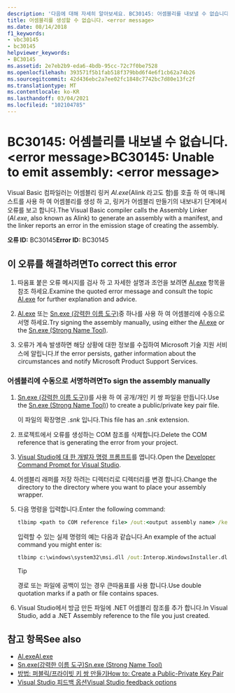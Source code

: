 ```yaml
---
description: '다음에 대해 자세히 알아보세요. BC30145: 어셈블리를 내보낼 수 없습니다. <error message>'
title: 어셈블리를 생성할 수 없습니다. <error message>
ms.date: 08/14/2018
f1_keywords:
- vbc30145
- bc30145
helpviewer_keywords:
- BC30145
ms.assetid: 2e7eb2b9-eda6-4bdb-95cc-72c7f0be7528
ms.openlocfilehash: 393571f5b1fab518f379bbd6f4e6f1cb62a74b26
ms.sourcegitcommit: 42d436ebc2a7ee02fc1848c7742bc7d80e13fc2f
ms.translationtype: MT
ms.contentlocale: ko-KR
ms.lasthandoff: 03/04/2021
ms.locfileid: "102104785"
---
```

# <a name="bc30145-unable-to-emit-assembly-error-message"></a><span data-ttu-id="42517-103">BC30145: 어셈블리를 내보낼 수 없습니다. \<error message></span><span class="sxs-lookup"><span data-stu-id="42517-103">BC30145: Unable to emit assembly: \<error message></span></span>

<span data-ttu-id="42517-104">Visual Basic 컴파일러는 어셈블리 링커 *Al.exe*(Alink 라고도 함)를 호출 하 여 매니페스트를 사용 하 여 어셈블리를 생성 하 고, 링커가 어셈블리 만들기의 내보내기 단계에서 오류를 보고 합니다.</span><span class="sxs-lookup"><span data-stu-id="42517-104">The Visual Basic compiler calls the Assembly Linker (*Al.exe*, also known as Alink) to generate an assembly with a manifest, and the linker reports an error in the emission stage of creating the assembly.</span></span>

<span data-ttu-id="42517-105">**오류 ID:** BC30145</span><span class="sxs-lookup"><span data-stu-id="42517-105">**Error ID:** BC30145</span></span>

## <a name="to-correct-this-error"></a><span data-ttu-id="42517-106">이 오류를 해결하려면</span><span class="sxs-lookup"><span data-stu-id="42517-106">To correct this error</span></span>

1. <span data-ttu-id="42517-107">따옴표 붙은 오류 메시지를 검사 하 고 자세한 설명과 조언을 보려면 [Al.exe](../../../framework/tools/al-exe-assembly-linker.md) 항목을 참조 하세요.</span><span class="sxs-lookup"><span data-stu-id="42517-107">Examine the quoted error message and consult the topic [Al.exe](../../../framework/tools/al-exe-assembly-linker.md) for further explanation and advice.</span></span>

2. <span data-ttu-id="42517-108">[Al.exe](../../../framework/tools/al-exe-assembly-linker.md) 또는 [Sn.exe (강력한 이름 도구)](../../../framework/tools/sn-exe-strong-name-tool.md)중 하나를 사용 하 여 어셈블리에 수동으로 서명 하세요.</span><span class="sxs-lookup"><span data-stu-id="42517-108">Try signing the assembly manually, using either the [Al.exe](../../../framework/tools/al-exe-assembly-linker.md) or the [Sn.exe (Strong Name Tool)](../../../framework/tools/sn-exe-strong-name-tool.md).</span></span>

3. <span data-ttu-id="42517-109">오류가 계속 발생하면 해당 상황에 대한 정보를 수집하여 Microsoft 기술 지원 서비스에 알립니다.</span><span class="sxs-lookup"><span data-stu-id="42517-109">If the error persists, gather information about the circumstances and notify Microsoft Product Support Services.</span></span>

### <a name="to-sign-the-assembly-manually"></a><span data-ttu-id="42517-110">어셈블리에 수동으로 서명하려면</span><span class="sxs-lookup"><span data-stu-id="42517-110">To sign the assembly manually</span></span>

1. <span data-ttu-id="42517-111">[Sn.exe (강력한 이름 도구)](../../../framework/tools/sn-exe-strong-name-tool.md))를 사용 하 여 공개/개인 키 쌍 파일을 만듭니다.</span><span class="sxs-lookup"><span data-stu-id="42517-111">Use the [Sn.exe (Strong Name Tool)](../../../framework/tools/sn-exe-strong-name-tool.md)) to create a public/private key pair file.</span></span>

   <span data-ttu-id="42517-112">이 파일의 확장명은 *.snk* 입니다.</span><span class="sxs-lookup"><span data-stu-id="42517-112">This file has an *.snk* extension.</span></span>

2. <span data-ttu-id="42517-113">프로젝트에서 오류를 생성하는 COM 참조를 삭제합니다.</span><span class="sxs-lookup"><span data-stu-id="42517-113">Delete the COM reference that is generating the error from your project.</span></span>

3. <span data-ttu-id="42517-114">[Visual Studio에 대 한 개발자 명령 프롬프트](../../../framework/tools/developer-command-prompt-for-vs.md)를 엽니다.</span><span class="sxs-lookup"><span data-stu-id="42517-114">Open the [Developer Command Prompt for Visual Studio](../../../framework/tools/developer-command-prompt-for-vs.md).</span></span>

4. <span data-ttu-id="42517-115">어셈블리 래퍼를 저장 하려는 디렉터리로 디렉터리를 변경 합니다.</span><span class="sxs-lookup"><span data-stu-id="42517-115">Change the directory to the directory where you want to place your assembly wrapper.</span></span>

5. <span data-ttu-id="42517-116">다음 명령을 입력합니다.</span><span class="sxs-lookup"><span data-stu-id="42517-116">Enter the following command:</span></span>

    ```cmd
    tlbimp <path to COM reference file> /out:<output assembly name> /keyfile:<path to .snk file>
    ```

   <span data-ttu-id="42517-117">입력할 수 있는 실제 명령의 예는 다음과 같습니다.</span><span class="sxs-lookup"><span data-stu-id="42517-117">An example of the actual command you might enter is:</span></span>

    ```cmd
    tlbimp c:\windows\system32\msi.dll /out:Interop.WindowsInstaller.dll /keyfile:"c:\documents and settings\mykey.snk"
    ```

   > [!TIP]
   > <span data-ttu-id="42517-118">경로 또는 파일에 공백이 있는 경우 큰따옴표를 사용 합니다.</span><span class="sxs-lookup"><span data-stu-id="42517-118">Use double quotation marks if a path or file contains spaces.</span></span>

6. <span data-ttu-id="42517-119">Visual Studio에서 방금 만든 파일에 .NET 어셈블리 참조를 추가 합니다.</span><span class="sxs-lookup"><span data-stu-id="42517-119">In Visual Studio, add a .NET Assembly reference to the file you just created.</span></span>

## <a name="see-also"></a><span data-ttu-id="42517-120">참고 항목</span><span class="sxs-lookup"><span data-stu-id="42517-120">See also</span></span>

- [<span data-ttu-id="42517-121">Al.exe</span><span class="sxs-lookup"><span data-stu-id="42517-121">Al.exe</span></span>](../../../framework/tools/al-exe-assembly-linker.md)
- [<span data-ttu-id="42517-122">Sn.exe(강력한 이름 도구)</span><span class="sxs-lookup"><span data-stu-id="42517-122">Sn.exe (Strong Name Tool)</span></span>](../../../framework/tools/sn-exe-strong-name-tool.md)
- [<span data-ttu-id="42517-123">방법: 퍼블릭/프라이빗 키 쌍 만들기</span><span class="sxs-lookup"><span data-stu-id="42517-123">How to: Create a Public-Private Key Pair</span></span>](../../../standard/assembly/create-public-private-key-pair.md)
- [<span data-ttu-id="42517-124">Visual Studio 피드백 옵션</span><span class="sxs-lookup"><span data-stu-id="42517-124">Visual Studio feedback options</span></span>](/visualstudio/ide/feedback-options)
